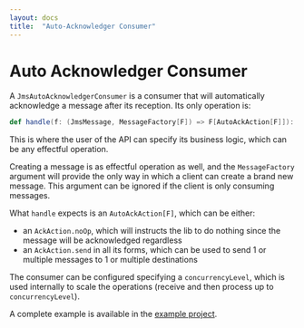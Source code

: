 ```yaml
---
layout: docs
title:  "Auto-Acknowledger Consumer"
---
```


# Auto Acknowledger Consumer

A `JmsAutoAcknowledgerConsumer` is a consumer that will automatically acknowledge a message after its reception.
Its only operation is:

```scala
def handle(f: (JmsMessage, MessageFactory[F]) => F[AutoAckAction[F]]): F[Unit]
```

This is where the user of the API can specify its business logic, which can be any effectful operation.

Creating a message is as effectful operation as well, and the `MessageFactory` argument will provide the only way in which a client can create a brand new message. This argument can be ignored if the client is only consuming messages.

What `handle` expects is an `AutoAckAction[F]`, which can be either:
- an `AckAction.noOp`, which will instructs the lib to do nothing since the message will be acknowledged regardless
- an `AckAction.send` in all its forms, which can be used to send 1 or multiple messages to 1 or multiple destinations

The consumer can be configured specifying a `concurrencyLevel`, which is used internally to scale the operations (receive and then process up to `concurrencyLevel`).

A complete example is available in the [example project](https://github.com/fp-in-bo/jms4s/blob/master/examples/src/main/scala/AutoAckConsumerExample.scala).
